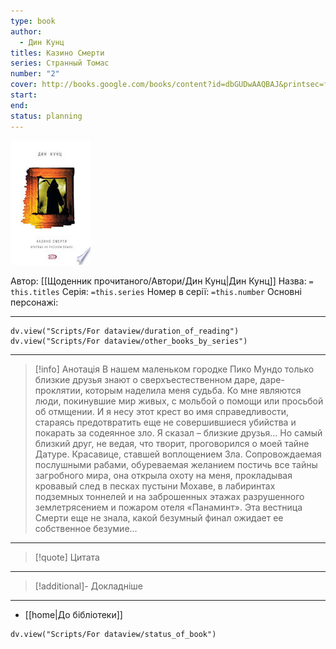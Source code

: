 ```yaml
---
type: book
author:
  - Дин Кунц
titles: Казино Смерти
series: Странный Томас
number: "2"
cover: http://books.google.com/books/content?id=dbGUDwAAQBAJ&printsec=frontcover&img=1&zoom=1&edge=curl&source=gbs_api
start:
end:
status: planning
---
```

![cover|150](media/cover!150-512.jpg)

Автор: [[Щоденник прочитаного/Автори/Дин Кунц|Дин Кунц]]
Назва: `= this.titles`
Серія:  `=this.series`
Номер в серії: `=this.number`
Основні персонажі:

---
```dataviewjs
dv.view("Scripts/For dataview/duration_of_reading")
dv.view("Scripts/For dataview/other_books_by_series")
```

---
>[!info] Анотація
>В нашем маленьком городке Пико Мундо только близкие друзья знают о сверхъестественном даре, даре-проклятии, которым наделила меня судьба. Ко мне являются люди, покинувшие мир живых, с мольбой о помощи или просьбой об отмщении. И я несу этот крест во имя справедливости, стараясь предотвратить еще не совершившиеся убийства и покарать за содеянное зло. Я сказал – близкие друзья... Но самый близкий друг, не ведая, что творит, проговорился о моей тайне Датуре. Красавице, ставшей воплощением Зла. Сопровождаемая послушными рабами, обуреваемая желанием постичь все тайны загробного мира, она открыла охоту на меня, прокладывая кровавый след в песках пустыни Мохаве, в лабиринтах подземных тоннелей и на заброшенных этажах разрушенного землетрясением и пожаром отеля «Панаминт». Эта вестница Смерти еще не знала, какой безумный финал ожидает ее собственное безумие...
___

>[!quote] Цитата

---
>[!additional]- Докладніше

---

- [[home|До бібліотеки]]

```dataviewjs
dv.view("Scripts/For dataview/status_of_book")
```